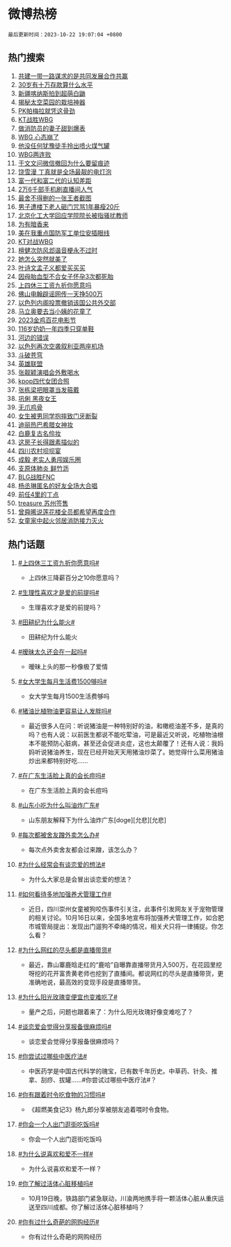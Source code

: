 # 微博热榜

`最后更新时间：2023-10-22 19:07:04 +0800`

## 热门搜索

1. [共建一带一路谋求的是共同发展合作共赢](https://m.weibo.cn/search?containerid=100103type%3D1%26t%3D10%26q%3D%23%E5%85%B1%E5%BB%BA%E4%B8%80%E5%B8%A6%E4%B8%80%E8%B7%AF%E8%B0%8B%E6%B1%82%E7%9A%84%E6%98%AF%E5%85%B1%E5%90%8C%E5%8F%91%E5%B1%95%E5%90%88%E4%BD%9C%E5%85%B1%E8%B5%A2%23&stream_entry_id=51&isnewpage=1&extparam=seat%3D1%26c_type%3D51%26q%3D%2523%25E5%2585%25B1%25E5%25BB%25BA%25E4%25B8%2580%25E5%25B8%25A6%25E4%25B8%2580%25E8%25B7%25AF%25E8%25B0%258B%25E6%25B1%2582%25E7%259A%2584%25E6%2598%25AF%25E5%2585%25B1%25E5%2590%258C%25E5%258F%2591%25E5%25B1%2595%25E5%2590%2588%25E4%25BD%259C%25E5%2585%25B1%25E8%25B5%25A2%2523%26pos%3D0%26cate%3D10103%26dgr%3D0%26stream_entry_id%3D51%26filter_type%3Drealtimehot%26display_time%3D1697972823%26pre_seqid%3D169797282368102719288)
1. [30岁有十万存款算什么水平](https://m.weibo.cn/search?containerid=100103type%3D1%26t%3D10%26q%3D%2330%E5%B2%81%E6%9C%89%E5%8D%81%E4%B8%87%E5%AD%98%E6%AC%BE%E7%AE%97%E4%BB%80%E4%B9%88%E6%B0%B4%E5%B9%B3%23&stream_entry_id=31&isnewpage=1&extparam=seat%3D1%26realpos%3D1%26filter_type%3Drealtimehot%26dgr%3D0%26q%3D%252330%25E5%25B2%2581%25E6%259C%2589%25E5%258D%2581%25E4%25B8%2587%25E5%25AD%2598%25E6%25AC%25BE%25E7%25AE%2597%25E4%25BB%2580%25E4%25B9%2588%25E6%25B0%25B4%25E5%25B9%25B3%2523%26band_rank%3D1%26stream_entry_id%3D31%26c_type%3D31%26pos%3D0%26cate%3D5001%26lcate%3D5001%26flag%3D2%26display_time%3D1697972823%26pre_seqid%3D169797282368102719288)
1. [新疆喀纳斯拍到超萌白鼬](https://m.weibo.cn/search?containerid=100103type%3D1%26t%3D10%26q%3D%23%E6%96%B0%E7%96%86%E5%96%80%E7%BA%B3%E6%96%AF%E6%8B%8D%E5%88%B0%E8%B6%85%E8%90%8C%E7%99%BD%E9%BC%AC%23&stream_entry_id=31&isnewpage=1&extparam=seat%3D1%26realpos%3D2%26filter_type%3Drealtimehot%26dgr%3D0%26q%3D%2523%25E6%2596%25B0%25E7%2596%2586%25E5%2596%2580%25E7%25BA%25B3%25E6%2596%25AF%25E6%258B%258D%25E5%2588%25B0%25E8%25B6%2585%25E8%2590%258C%25E7%2599%25BD%25E9%25BC%25AC%2523%26band_rank%3D2%26stream_entry_id%3D31%26c_type%3D31%26pos%3D1%26cate%3D5001%26lcate%3D5001%26flag%3D32768%26display_time%3D1697972823%26pre_seqid%3D169797282368102719288)
1. [揭秘太空菜园的栽培神器](https://m.weibo.cn/search?containerid=100103type%3D1%26t%3D10%26q%3D%23%E6%8F%AD%E7%A7%98%E5%A4%AA%E7%A9%BA%E8%8F%9C%E5%9B%AD%E7%9A%84%E6%A0%BD%E5%9F%B9%E7%A5%9E%E5%99%A8%23&stream_entry_id=31&isnewpage=1&extparam=seat%3D1%26realpos%3D3%26filter_type%3Drealtimehot%26dgr%3D0%26q%3D%2523%25E6%258F%25AD%25E7%25A7%2598%25E5%25A4%25AA%25E7%25A9%25BA%25E8%258F%259C%25E5%259B%25AD%25E7%259A%2584%25E6%25A0%25BD%25E5%259F%25B9%25E7%25A5%259E%25E5%2599%25A8%2523%26band_rank%3D3%26stream_entry_id%3D31%26c_type%3D31%26pos%3D2%26cate%3D5001%26lcate%3D5001%26flag%3D0%26display_time%3D1697972823%26pre_seqid%3D169797282368102719288)
1. [PK帕梅拉就凭这骨劲](https://m.weibo.cn/search?containerid=100103type%3D1%26t%3D10%26q%3D%23PK%E5%B8%95%E6%A2%85%E6%8B%89%E5%B0%B1%E5%87%AD%E8%BF%99%E9%AA%A8%E5%8A%B2%23&stream_entry_id=31&isnewpage=1&extparam=seat%3D1%26filter_type%3Drealtimehot%26dgr%3D0%26adid%3D208148%26topic_ad%3D1%26band_rank%3D4%26stream_entry_id%3D31%26pos%3D3%26is_ad_pos%3D1%26cate%3D5001%26lcate%3D5001%26c_type%3D31%26q%3D%2523PK%25E5%25B8%2595%25E6%25A2%2585%25E6%258B%2589%25E5%25B0%25B1%25E5%2587%25AD%25E8%25BF%2599%25E9%25AA%25A8%25E5%258A%25B2%2523%26display_time%3D1697972823%26pre_seqid%3D169797282368102719288)
1. [KT战胜WBG](https://m.weibo.cn/search?containerid=100103type%3D1%26t%3D10%26q%3D%23KT%E6%88%98%E8%83%9CWBG%23&stream_entry_id=31&isnewpage=1&extparam=seat%3D1%26realpos%3D4%26filter_type%3Drealtimehot%26dgr%3D0%26q%3D%2523KT%25E6%2588%2598%25E8%2583%259CWBG%2523%26band_rank%3D4%26stream_entry_id%3D31%26c_type%3D31%26pos%3D4%26cate%3D5001%26lcate%3D5001%26flag%3D1%26display_time%3D1697972823%26pre_seqid%3D169797282368102719288)
1. [做消防员的妻子甜到爆表](https://m.weibo.cn/search?containerid=100103type%3D1%26t%3D10%26q%3D%23%E5%81%9A%E6%B6%88%E9%98%B2%E5%91%98%E7%9A%84%E5%A6%BB%E5%AD%90%E7%94%9C%E5%88%B0%E7%88%86%E8%A1%A8%23&stream_entry_id=31&isnewpage=1&extparam=seat%3D1%26realpos%3D5%26filter_type%3Drealtimehot%26dgr%3D0%26q%3D%2523%25E5%2581%259A%25E6%25B6%2588%25E9%2598%25B2%25E5%2591%2598%25E7%259A%2584%25E5%25A6%25BB%25E5%25AD%2590%25E7%2594%259C%25E5%2588%25B0%25E7%2588%2586%25E8%25A1%25A8%2523%26band_rank%3D5%26stream_entry_id%3D31%26c_type%3D31%26pos%3D5%26cate%3D5001%26lcate%3D5001%26flag%3D32768%26display_time%3D1697972823%26pre_seqid%3D169797282368102719288)
1. [WBG 心态崩了](https://m.weibo.cn/search?containerid=100103type%3D1%26t%3D10%26q%3DWBG+%E5%BF%83%E6%80%81%E5%B4%A9%E4%BA%86&stream_entry_id=31&isnewpage=1&extparam=seat%3D1%26realpos%3D6%26filter_type%3Drealtimehot%26dgr%3D0%26q%3DWBG%2520%25E5%25BF%2583%25E6%2580%2581%25E5%25B4%25A9%25E4%25BA%2586%26band_rank%3D6%26stream_entry_id%3D31%26c_type%3D31%26pos%3D6%26cate%3D5001%26lcate%3D5001%26flag%3D1%26display_time%3D1697972823%26pre_seqid%3D169797282368102719288)
1. [他没任何犹豫徒手拎出喷火煤气罐](https://m.weibo.cn/search?containerid=100103type%3D1%26t%3D10%26q%3D%23%E4%BB%96%E6%B2%A1%E4%BB%BB%E4%BD%95%E7%8A%B9%E8%B1%AB%E5%BE%92%E6%89%8B%E6%8B%8E%E5%87%BA%E5%96%B7%E7%81%AB%E7%85%A4%E6%B0%94%E7%BD%90%23&stream_entry_id=31&isnewpage=1&extparam=seat%3D1%26realpos%3D7%26filter_type%3Drealtimehot%26dgr%3D0%26q%3D%2523%25E4%25BB%2596%25E6%25B2%25A1%25E4%25BB%25BB%25E4%25BD%2595%25E7%258A%25B9%25E8%25B1%25AB%25E5%25BE%2592%25E6%2589%258B%25E6%258B%258E%25E5%2587%25BA%25E5%2596%25B7%25E7%2581%25AB%25E7%2585%25A4%25E6%25B0%2594%25E7%25BD%2590%2523%26band_rank%3D7%26stream_entry_id%3D31%26c_type%3D31%26pos%3D7%26cate%3D5001%26lcate%3D5001%26flag%3D32768%26display_time%3D1697972823%26pre_seqid%3D169797282368102719288)
1. [WBG两连败](https://m.weibo.cn/search?containerid=100103type%3D1%26t%3D10%26q%3D%23WBG%E4%B8%A4%E8%BF%9E%E8%B4%A5%23&stream_entry_id=31&isnewpage=1&extparam=seat%3D1%26realpos%3D8%26filter_type%3Drealtimehot%26dgr%3D0%26q%3D%2523WBG%25E4%25B8%25A4%25E8%25BF%259E%25E8%25B4%25A5%2523%26band_rank%3D8%26stream_entry_id%3D31%26c_type%3D31%26pos%3D8%26cate%3D5001%26lcate%3D5001%26flag%3D1%26display_time%3D1697972823%26pre_seqid%3D169797282368102719288)
1. [于文文问微信撤回为什么要留痕迹](https://m.weibo.cn/search?containerid=100103type%3D1%26t%3D10%26q%3D%23%E4%BA%8E%E6%96%87%E6%96%87%E9%97%AE%E5%BE%AE%E4%BF%A1%E6%92%A4%E5%9B%9E%E4%B8%BA%E4%BB%80%E4%B9%88%E8%A6%81%E7%95%99%E7%97%95%E8%BF%B9%23&stream_entry_id=31&isnewpage=1&extparam=seat%3D1%26realpos%3D9%26filter_type%3Drealtimehot%26dgr%3D0%26q%3D%2523%25E4%25BA%258E%25E6%2596%2587%25E6%2596%2587%25E9%2597%25AE%25E5%25BE%25AE%25E4%25BF%25A1%25E6%2592%25A4%25E5%259B%259E%25E4%25B8%25BA%25E4%25BB%2580%25E4%25B9%2588%25E8%25A6%2581%25E7%2595%2599%25E7%2597%2595%25E8%25BF%25B9%2523%26band_rank%3D9%26stream_entry_id%3D31%26c_type%3D31%26pos%3D9%26cate%3D5001%26lcate%3D5001%26flag%3D2%26display_time%3D1697972823%26pre_seqid%3D169797282368102719288)
1. [饶雪漫 丁真就是全场最靓的电灯泡](https://m.weibo.cn/search?containerid=100103type%3D1%26t%3D10%26q%3D%E9%A5%B6%E9%9B%AA%E6%BC%AB+%E4%B8%81%E7%9C%9F%E5%B0%B1%E6%98%AF%E5%85%A8%E5%9C%BA%E6%9C%80%E9%9D%93%E7%9A%84%E7%94%B5%E7%81%AF%E6%B3%A1&stream_entry_id=31&isnewpage=1&extparam=seat%3D1%26realpos%3D10%26filter_type%3Drealtimehot%26dgr%3D0%26q%3D%25E9%25A5%25B6%25E9%259B%25AA%25E6%25BC%25AB%2520%25E4%25B8%2581%25E7%259C%259F%25E5%25B0%25B1%25E6%2598%25AF%25E5%2585%25A8%25E5%259C%25BA%25E6%259C%2580%25E9%259D%2593%25E7%259A%2584%25E7%2594%25B5%25E7%2581%25AF%25E6%25B3%25A1%26band_rank%3D10%26stream_entry_id%3D31%26c_type%3D31%26pos%3D10%26cate%3D5001%26lcate%3D5001%26flag%3D1%26display_time%3D1697972823%26pre_seqid%3D169797282368102719288)
1. [富一代和富二代的认知差距](https://m.weibo.cn/search?containerid=100103type%3D1%26t%3D10%26q%3D%23%E5%AF%8C%E4%B8%80%E4%BB%A3%E5%92%8C%E5%AF%8C%E4%BA%8C%E4%BB%A3%E7%9A%84%E8%AE%A4%E7%9F%A5%E5%B7%AE%E8%B7%9D%23&stream_entry_id=31&isnewpage=1&extparam=seat%3D1%26realpos%3D11%26filter_type%3Drealtimehot%26dgr%3D0%26q%3D%2523%25E5%25AF%258C%25E4%25B8%2580%25E4%25BB%25A3%25E5%2592%258C%25E5%25AF%258C%25E4%25BA%258C%25E4%25BB%25A3%25E7%259A%2584%25E8%25AE%25A4%25E7%259F%25A5%25E5%25B7%25AE%25E8%25B7%259D%2523%26band_rank%3D11%26stream_entry_id%3D31%26c_type%3D31%26pos%3D11%26cate%3D5001%26lcate%3D5001%26flag%3D1%26display_time%3D1697972823%26pre_seqid%3D169797282368102719288)
1. [2万6千部手机刷直播间人气](https://m.weibo.cn/search?containerid=100103type%3D1%26t%3D10%26q%3D%232%E4%B8%876%E5%8D%83%E9%83%A8%E6%89%8B%E6%9C%BA%E5%88%B7%E7%9B%B4%E6%92%AD%E9%97%B4%E4%BA%BA%E6%B0%94%23&stream_entry_id=31&isnewpage=1&extparam=seat%3D1%26realpos%3D12%26filter_type%3Drealtimehot%26dgr%3D0%26q%3D%25232%25E4%25B8%25876%25E5%258D%2583%25E9%2583%25A8%25E6%2589%258B%25E6%259C%25BA%25E5%2588%25B7%25E7%259B%25B4%25E6%2592%25AD%25E9%2597%25B4%25E4%25BA%25BA%25E6%25B0%2594%2523%26band_rank%3D12%26stream_entry_id%3D31%26c_type%3D31%26pos%3D12%26cate%3D5001%26lcate%3D5001%26flag%3D1%26display_time%3D1697972823%26pre_seqid%3D169797282368102719288)
1. [最舍不得删的一张王者截图](https://m.weibo.cn/search?containerid=100103type%3D1%26t%3D10%26q%3D%23%E6%9C%80%E8%88%8D%E4%B8%8D%E5%BE%97%E5%88%A0%E7%9A%84%E4%B8%80%E5%BC%A0%E7%8E%8B%E8%80%85%E6%88%AA%E5%9B%BE%23&stream_entry_id=31&isnewpage=1&extparam=seat%3D1%26realpos%3D13%26filter_type%3Drealtimehot%26dgr%3D0%26q%3D%2523%25E6%259C%2580%25E8%2588%258D%25E4%25B8%258D%25E5%25BE%2597%25E5%2588%25A0%25E7%259A%2584%25E4%25B8%2580%25E5%25BC%25A0%25E7%258E%258B%25E8%2580%2585%25E6%2588%25AA%25E5%259B%25BE%2523%26band_rank%3D13%26stream_entry_id%3D31%26c_type%3D31%26pos%3D13%26cate%3D5001%26lcate%3D5001%26flag%3D1%26display_time%3D1697972823%26pre_seqid%3D169797282368102719288)
1. [男子遭楼下老人砸门咒骂1年暴瘦20斤](https://m.weibo.cn/search?containerid=100103type%3D1%26t%3D10%26q%3D%23%E7%94%B7%E5%AD%90%E9%81%AD%E6%A5%BC%E4%B8%8B%E8%80%81%E4%BA%BA%E7%A0%B8%E9%97%A8%E5%92%92%E9%AA%821%E5%B9%B4%E6%9A%B4%E7%98%A620%E6%96%A4%23&stream_entry_id=31&isnewpage=1&extparam=seat%3D1%26realpos%3D14%26filter_type%3Drealtimehot%26dgr%3D0%26q%3D%2523%25E7%2594%25B7%25E5%25AD%2590%25E9%2581%25AD%25E6%25A5%25BC%25E4%25B8%258B%25E8%2580%2581%25E4%25BA%25BA%25E7%25A0%25B8%25E9%2597%25A8%25E5%2592%2592%25E9%25AA%25821%25E5%25B9%25B4%25E6%259A%25B4%25E7%2598%25A620%25E6%2596%25A4%2523%26band_rank%3D14%26stream_entry_id%3D31%26c_type%3D31%26pos%3D14%26cate%3D5001%26lcate%3D5001%26flag%3D1%26display_time%3D1697972823%26pre_seqid%3D169797282368102719288)
1. [北京化工大学回应学院院长被指骚扰教师](https://m.weibo.cn/search?containerid=100103type%3D1%26t%3D10%26q%3D%23%E5%8C%97%E4%BA%AC%E5%8C%96%E5%B7%A5%E5%A4%A7%E5%AD%A6%E5%9B%9E%E5%BA%94%E5%AD%A6%E9%99%A2%E9%99%A2%E9%95%BF%E8%A2%AB%E6%8C%87%E9%AA%9A%E6%89%B0%E6%95%99%E5%B8%88%23&stream_entry_id=31&isnewpage=1&extparam=seat%3D1%26realpos%3D15%26filter_type%3Drealtimehot%26dgr%3D0%26q%3D%2523%25E5%258C%2597%25E4%25BA%25AC%25E5%258C%2596%25E5%25B7%25A5%25E5%25A4%25A7%25E5%25AD%25A6%25E5%259B%259E%25E5%25BA%2594%25E5%25AD%25A6%25E9%2599%25A2%25E9%2599%25A2%25E9%2595%25BF%25E8%25A2%25AB%25E6%258C%2587%25E9%25AA%259A%25E6%2589%25B0%25E6%2595%2599%25E5%25B8%2588%2523%26band_rank%3D15%26stream_entry_id%3D31%26c_type%3D31%26pos%3D15%26cate%3D5001%26lcate%3D5001%26flag%3D1%26display_time%3D1697972823%26pre_seqid%3D169797282368102719288)
1. [为有暗香来](https://m.weibo.cn/search?containerid=100103type%3D1%26t%3D10%26q%3D%E4%B8%BA%E6%9C%89%E6%9A%97%E9%A6%99%E6%9D%A5&stream_entry_id=31&isnewpage=1&extparam=seat%3D1%26realpos%3D16%26filter_type%3Drealtimehot%26dgr%3D0%26q%3D%25E4%25B8%25BA%25E6%259C%2589%25E6%259A%2597%25E9%25A6%2599%25E6%259D%25A5%26band_rank%3D16%26stream_entry_id%3D31%26c_type%3D31%26pos%3D16%26cate%3D5001%26lcate%3D5001%26flag%3D1%26display_time%3D1697972823%26pre_seqid%3D169797282368102719288)
1. [美在我重点国防军工单位安插眼线](https://m.weibo.cn/search?containerid=100103type%3D1%26t%3D10%26q%3D%23%E7%BE%8E%E5%9C%A8%E6%88%91%E9%87%8D%E7%82%B9%E5%9B%BD%E9%98%B2%E5%86%9B%E5%B7%A5%E5%8D%95%E4%BD%8D%E5%AE%89%E6%8F%92%E7%9C%BC%E7%BA%BF%23&stream_entry_id=31&isnewpage=1&extparam=seat%3D1%26realpos%3D17%26filter_type%3Drealtimehot%26dgr%3D0%26q%3D%2523%25E7%25BE%258E%25E5%259C%25A8%25E6%2588%2591%25E9%2587%258D%25E7%2582%25B9%25E5%259B%25BD%25E9%2598%25B2%25E5%2586%259B%25E5%25B7%25A5%25E5%258D%2595%25E4%25BD%258D%25E5%25AE%2589%25E6%258F%2592%25E7%259C%25BC%25E7%25BA%25BF%2523%26band_rank%3D17%26stream_entry_id%3D31%26c_type%3D31%26pos%3D17%26cate%3D5001%26lcate%3D5001%26flag%3D0%26display_time%3D1697972823%26pre_seqid%3D169797282368102719288)
1. [KT对战WBG](https://m.weibo.cn/search?containerid=100103type%3D1%26t%3D10%26q%3D%23KT%E5%AF%B9%E6%88%98WBG%23&stream_entry_id=31&isnewpage=1&extparam=seat%3D1%26realpos%3D18%26filter_type%3Drealtimehot%26dgr%3D0%26q%3D%2523KT%25E5%25AF%25B9%25E6%2588%2598WBG%2523%26band_rank%3D18%26stream_entry_id%3D31%26c_type%3D31%26pos%3D18%26cate%3D5001%26lcate%3D5001%26flag%3D1%26display_time%3D1697972823%26pre_seqid%3D169797282368102719288)
1. [檀健次防风邶谐音梗永不过时](https://m.weibo.cn/search?containerid=100103type%3D1%26t%3D10%26q%3D%23%E6%AA%80%E5%81%A5%E6%AC%A1%E9%98%B2%E9%A3%8E%E9%82%B6%E8%B0%90%E9%9F%B3%E6%A2%97%E6%B0%B8%E4%B8%8D%E8%BF%87%E6%97%B6%23&stream_entry_id=31&isnewpage=1&extparam=seat%3D1%26realpos%3D19%26filter_type%3Drealtimehot%26dgr%3D0%26q%3D%2523%25E6%25AA%2580%25E5%2581%25A5%25E6%25AC%25A1%25E9%2598%25B2%25E9%25A3%258E%25E9%2582%25B6%25E8%25B0%2590%25E9%259F%25B3%25E6%25A2%2597%25E6%25B0%25B8%25E4%25B8%258D%25E8%25BF%2587%25E6%2597%25B6%2523%26band_rank%3D19%26stream_entry_id%3D31%26c_type%3D31%26pos%3D19%26cate%3D5001%26lcate%3D5001%26flag%3D1%26display_time%3D1697972823%26pre_seqid%3D169797282368102719288)
1. [她怎么突然就美了](https://m.weibo.cn/search?containerid=100103type%3D1%26t%3D10%26q%3D%23%E5%A5%B9%E6%80%8E%E4%B9%88%E7%AA%81%E7%84%B6%E5%B0%B1%E7%BE%8E%E4%BA%86%23&stream_entry_id=31&isnewpage=1&extparam=seat%3D1%26realpos%3D20%26filter_type%3Drealtimehot%26dgr%3D0%26q%3D%2523%25E5%25A5%25B9%25E6%2580%258E%25E4%25B9%2588%25E7%25AA%2581%25E7%2584%25B6%25E5%25B0%25B1%25E7%25BE%258E%25E4%25BA%2586%2523%26band_rank%3D20%26stream_entry_id%3D31%26c_type%3D31%26pos%3D20%26cate%3D5001%26lcate%3D5001%26flag%3D0%26display_time%3D1697972823%26pre_seqid%3D169797282368102719288)
1. [叶诗文孟子义都爱买买买](https://m.weibo.cn/search?containerid=100103type%3D1%26t%3D10%26q%3D%23%E5%8F%B6%E8%AF%97%E6%96%87%E5%AD%9F%E5%AD%90%E4%B9%89%E9%83%BD%E7%88%B1%E4%B9%B0%E4%B9%B0%E4%B9%B0%23&stream_entry_id=31&isnewpage=1&extparam=seat%3D1%26realpos%3D21%26filter_type%3Drealtimehot%26dgr%3D0%26q%3D%2523%25E5%258F%25B6%25E8%25AF%2597%25E6%2596%2587%25E5%25AD%259F%25E5%25AD%2590%25E4%25B9%2589%25E9%2583%25BD%25E7%2588%25B1%25E4%25B9%25B0%25E4%25B9%25B0%25E4%25B9%25B0%2523%26adid%3D208736%26band_rank%3D21%26stream_entry_id%3D31%26c_type%3D31%26pos%3D21%26cate%3D5001%26lcate%3D5001%26flag%3D0%26display_time%3D1697972823%26pre_seqid%3D169797282368102719288)
1. [因母胎血型不合女子怀孕3次都死胎](https://m.weibo.cn/search?containerid=100103type%3D1%26t%3D10%26q%3D%23%E5%9B%A0%E6%AF%8D%E8%83%8E%E8%A1%80%E5%9E%8B%E4%B8%8D%E5%90%88%E5%A5%B3%E5%AD%90%E6%80%80%E5%AD%953%E6%AC%A1%E9%83%BD%E6%AD%BB%E8%83%8E%23&stream_entry_id=31&isnewpage=1&extparam=seat%3D1%26realpos%3D22%26filter_type%3Drealtimehot%26dgr%3D0%26q%3D%2523%25E5%259B%25A0%25E6%25AF%258D%25E8%2583%258E%25E8%25A1%2580%25E5%259E%258B%25E4%25B8%258D%25E5%2590%2588%25E5%25A5%25B3%25E5%25AD%2590%25E6%2580%2580%25E5%25AD%25953%25E6%25AC%25A1%25E9%2583%25BD%25E6%25AD%25BB%25E8%2583%258E%2523%26band_rank%3D22%26stream_entry_id%3D31%26c_type%3D31%26pos%3D22%26cate%3D5001%26lcate%3D5001%26flag%3D1%26display_time%3D1697972823%26pre_seqid%3D169797282368102719288)
1. [上四休三工资九折你愿意吗](https://m.weibo.cn/search?containerid=100103type%3D1%26t%3D10%26q%3D%23%E4%B8%8A%E5%9B%9B%E4%BC%91%E4%B8%89%E5%B7%A5%E8%B5%84%E4%B9%9D%E6%8A%98%E4%BD%A0%E6%84%BF%E6%84%8F%E5%90%97%23&stream_entry_id=31&isnewpage=1&extparam=seat%3D1%26realpos%3D23%26filter_type%3Drealtimehot%26dgr%3D0%26q%3D%2523%25E4%25B8%258A%25E5%259B%259B%25E4%25BC%2591%25E4%25B8%2589%25E5%25B7%25A5%25E8%25B5%2584%25E4%25B9%259D%25E6%258A%2598%25E4%25BD%25A0%25E6%2584%25BF%25E6%2584%258F%25E5%2590%2597%2523%26band_rank%3D23%26stream_entry_id%3D31%26c_type%3D31%26pos%3D23%26cate%3D5001%26lcate%3D5001%26flag%3D0%26display_time%3D1697972823%26pre_seqid%3D169797282368102719288)
1. [佛山电翰辟谣网传一天挣500万](https://m.weibo.cn/search?containerid=100103type%3D1%26t%3D10%26q%3D%23%E4%BD%9B%E5%B1%B1%E7%94%B5%E7%BF%B0%E8%BE%9F%E8%B0%A3%E7%BD%91%E4%BC%A0%E4%B8%80%E5%A4%A9%E6%8C%A3500%E4%B8%87%23&stream_entry_id=31&isnewpage=1&extparam=seat%3D1%26realpos%3D24%26filter_type%3Drealtimehot%26dgr%3D0%26q%3D%2523%25E4%25BD%259B%25E5%25B1%25B1%25E7%2594%25B5%25E7%25BF%25B0%25E8%25BE%259F%25E8%25B0%25A3%25E7%25BD%2591%25E4%25BC%25A0%25E4%25B8%2580%25E5%25A4%25A9%25E6%258C%25A3500%25E4%25B8%2587%2523%26band_rank%3D24%26stream_entry_id%3D31%26c_type%3D31%26pos%3D24%26cate%3D5001%26lcate%3D5001%26flag%3D1%26display_time%3D1697972823%26pre_seqid%3D169797282368102719288)
1. [以色列内阁投票撤销该国公共外交部](https://m.weibo.cn/search?containerid=100103type%3D1%26t%3D10%26q%3D%23%E4%BB%A5%E8%89%B2%E5%88%97%E5%86%85%E9%98%81%E6%8A%95%E7%A5%A8%E6%92%A4%E9%94%80%E8%AF%A5%E5%9B%BD%E5%85%AC%E5%85%B1%E5%A4%96%E4%BA%A4%E9%83%A8%23&stream_entry_id=31&isnewpage=1&extparam=seat%3D1%26realpos%3D25%26filter_type%3Drealtimehot%26dgr%3D0%26q%3D%2523%25E4%25BB%25A5%25E8%2589%25B2%25E5%2588%2597%25E5%2586%2585%25E9%2598%2581%25E6%258A%2595%25E7%25A5%25A8%25E6%2592%25A4%25E9%2594%2580%25E8%25AF%25A5%25E5%259B%25BD%25E5%2585%25AC%25E5%2585%25B1%25E5%25A4%2596%25E4%25BA%25A4%25E9%2583%25A8%2523%26band_rank%3D25%26stream_entry_id%3D31%26c_type%3D31%26pos%3D25%26cate%3D5001%26lcate%3D5001%26flag%3D0%26display_time%3D1697972823%26pre_seqid%3D169797282368102719288)
1. [马立奥要去当小姨的花童了](https://m.weibo.cn/search?containerid=100103type%3D1%26t%3D10%26q%3D%23%E9%A9%AC%E7%AB%8B%E5%A5%A5%E8%A6%81%E5%8E%BB%E5%BD%93%E5%B0%8F%E5%A7%A8%E7%9A%84%E8%8A%B1%E7%AB%A5%E4%BA%86%23&stream_entry_id=31&isnewpage=1&extparam=seat%3D1%26realpos%3D26%26filter_type%3Drealtimehot%26dgr%3D0%26q%3D%2523%25E9%25A9%25AC%25E7%25AB%258B%25E5%25A5%25A5%25E8%25A6%2581%25E5%258E%25BB%25E5%25BD%2593%25E5%25B0%258F%25E5%25A7%25A8%25E7%259A%2584%25E8%258A%25B1%25E7%25AB%25A5%25E4%25BA%2586%2523%26band_rank%3D26%26stream_entry_id%3D31%26c_type%3D31%26pos%3D26%26cate%3D5001%26lcate%3D5001%26flag%3D0%26display_time%3D1697972823%26pre_seqid%3D169797282368102719288)
1. [2023金鸡百花电影节](https://m.weibo.cn/search?containerid=100103type%3D1%26t%3D10%26q%3D%232023%E9%87%91%E9%B8%A1%E7%99%BE%E8%8A%B1%E7%94%B5%E5%BD%B1%E8%8A%82%23&stream_entry_id=31&isnewpage=1&extparam=seat%3D1%26realpos%3D27%26filter_type%3Drealtimehot%26dgr%3D0%26q%3D%25232023%25E9%2587%2591%25E9%25B8%25A1%25E7%2599%25BE%25E8%258A%25B1%25E7%2594%25B5%25E5%25BD%25B1%25E8%258A%2582%2523%26band_rank%3D27%26stream_entry_id%3D31%26c_type%3D31%26pos%3D27%26cate%3D5001%26lcate%3D5001%26flag%3D1%26display_time%3D1697972823%26pre_seqid%3D169797282368102719288)
1. [116岁奶奶一年四季只穿单鞋](https://m.weibo.cn/search?containerid=100103type%3D1%26t%3D10%26q%3D%23116%E5%B2%81%E5%A5%B6%E5%A5%B6%E4%B8%80%E5%B9%B4%E5%9B%9B%E5%AD%A3%E5%8F%AA%E7%A9%BF%E5%8D%95%E9%9E%8B%23&stream_entry_id=31&isnewpage=1&extparam=seat%3D1%26realpos%3D28%26filter_type%3Drealtimehot%26dgr%3D0%26q%3D%2523116%25E5%25B2%2581%25E5%25A5%25B6%25E5%25A5%25B6%25E4%25B8%2580%25E5%25B9%25B4%25E5%259B%259B%25E5%25AD%25A3%25E5%258F%25AA%25E7%25A9%25BF%25E5%258D%2595%25E9%259E%258B%2523%26band_rank%3D28%26stream_entry_id%3D31%26c_type%3D31%26pos%3D28%26cate%3D5001%26lcate%3D5001%26flag%3D0%26display_time%3D1697972823%26pre_seqid%3D169797282368102719288)
1. [河边的错误](https://m.weibo.cn/search?containerid=100103type%3D1%26t%3D10%26q%3D%E6%B2%B3%E8%BE%B9%E7%9A%84%E9%94%99%E8%AF%AF&stream_entry_id=31&isnewpage=1&extparam=seat%3D1%26realpos%3D29%26filter_type%3Drealtimehot%26dgr%3D0%26q%3D%25E6%25B2%25B3%25E8%25BE%25B9%25E7%259A%2584%25E9%2594%2599%25E8%25AF%25AF%26band_rank%3D29%26stream_entry_id%3D31%26c_type%3D31%26pos%3D29%26cate%3D5001%26lcate%3D5001%26flag%3D0%26display_time%3D1697972823%26pre_seqid%3D169797282368102719288)
1. [以色列再次空袭叙利亚两座机场](https://m.weibo.cn/search?containerid=100103type%3D1%26t%3D10%26q%3D%23%E4%BB%A5%E8%89%B2%E5%88%97%E5%86%8D%E6%AC%A1%E7%A9%BA%E8%A2%AD%E5%8F%99%E5%88%A9%E4%BA%9A%E4%B8%A4%E5%BA%A7%E6%9C%BA%E5%9C%BA%23&stream_entry_id=31&isnewpage=1&extparam=seat%3D1%26realpos%3D30%26filter_type%3Drealtimehot%26dgr%3D0%26q%3D%2523%25E4%25BB%25A5%25E8%2589%25B2%25E5%2588%2597%25E5%2586%258D%25E6%25AC%25A1%25E7%25A9%25BA%25E8%25A2%25AD%25E5%258F%2599%25E5%2588%25A9%25E4%25BA%259A%25E4%25B8%25A4%25E5%25BA%25A7%25E6%259C%25BA%25E5%259C%25BA%2523%26band_rank%3D30%26stream_entry_id%3D31%26c_type%3D31%26pos%3D30%26cate%3D5001%26lcate%3D5001%26flag%3D0%26display_time%3D1697972823%26pre_seqid%3D169797282368102719288)
1. [斗破苍穹](https://m.weibo.cn/search?containerid=100103type%3D1%26t%3D10%26q%3D%E6%96%97%E7%A0%B4%E8%8B%8D%E7%A9%B9&stream_entry_id=31&isnewpage=1&extparam=seat%3D1%26realpos%3D31%26filter_type%3Drealtimehot%26dgr%3D0%26q%3D%25E6%2596%2597%25E7%25A0%25B4%25E8%258B%258D%25E7%25A9%25B9%26band_rank%3D31%26stream_entry_id%3D31%26c_type%3D31%26pos%3D31%26cate%3D5001%26lcate%3D5001%26flag%3D0%26display_time%3D1697972823%26pre_seqid%3D169797282368102719288)
1. [英雄联盟](https://m.weibo.cn/search?containerid=100103type%3D1%26t%3D10%26q%3D%23%E8%8B%B1%E9%9B%84%E8%81%94%E7%9B%9F%23&stream_entry_id=31&isnewpage=1&extparam=seat%3D1%26realpos%3D32%26filter_type%3Drealtimehot%26dgr%3D0%26q%3D%2523%25E8%258B%25B1%25E9%259B%2584%25E8%2581%2594%25E7%259B%259F%2523%26band_rank%3D32%26stream_entry_id%3D31%26c_type%3D31%26pos%3D32%26cate%3D5001%26lcate%3D5001%26flag%3D1%26display_time%3D1697972823%26pre_seqid%3D169797282368102719288)
1. [张靓颖演唱会外敷喝水](https://m.weibo.cn/search?containerid=100103type%3D1%26t%3D10%26q%3D%23%E5%BC%A0%E9%9D%93%E9%A2%96%E6%BC%94%E5%94%B1%E4%BC%9A%E5%A4%96%E6%95%B7%E5%96%9D%E6%B0%B4%23&stream_entry_id=31&isnewpage=1&extparam=seat%3D1%26realpos%3D33%26filter_type%3Drealtimehot%26dgr%3D0%26q%3D%2523%25E5%25BC%25A0%25E9%259D%2593%25E9%25A2%2596%25E6%25BC%2594%25E5%2594%25B1%25E4%25BC%259A%25E5%25A4%2596%25E6%2595%25B7%25E5%2596%259D%25E6%25B0%25B4%2523%26band_rank%3D33%26stream_entry_id%3D31%26c_type%3D31%26pos%3D33%26cate%3D5001%26lcate%3D5001%26flag%3D0%26display_time%3D1697972823%26pre_seqid%3D169797282368102719288)
1. [kpop四代女团合照](https://m.weibo.cn/search?containerid=100103type%3D1%26t%3D10%26q%3D%23kpop%E5%9B%9B%E4%BB%A3%E5%A5%B3%E5%9B%A2%E5%90%88%E7%85%A7%23&stream_entry_id=31&isnewpage=1&extparam=seat%3D1%26realpos%3D34%26filter_type%3Drealtimehot%26dgr%3D0%26q%3D%2523kpop%25E5%259B%259B%25E4%25BB%25A3%25E5%25A5%25B3%25E5%259B%25A2%25E5%2590%2588%25E7%2585%25A7%2523%26band_rank%3D34%26stream_entry_id%3D31%26c_type%3D31%26pos%3D34%26cate%3D5001%26lcate%3D5001%26flag%3D0%26display_time%3D1697972823%26pre_seqid%3D169797282368102719288)
1. [张栋梁把眼罩当发箍戴](https://m.weibo.cn/search?containerid=100103type%3D1%26t%3D10%26q%3D%23%E5%BC%A0%E6%A0%8B%E6%A2%81%E6%8A%8A%E7%9C%BC%E7%BD%A9%E5%BD%93%E5%8F%91%E7%AE%8D%E6%88%B4%23&stream_entry_id=31&isnewpage=1&extparam=seat%3D1%26realpos%3D35%26filter_type%3Drealtimehot%26dgr%3D0%26q%3D%2523%25E5%25BC%25A0%25E6%25A0%258B%25E6%25A2%2581%25E6%258A%258A%25E7%259C%25BC%25E7%25BD%25A9%25E5%25BD%2593%25E5%258F%2591%25E7%25AE%258D%25E6%2588%25B4%2523%26band_rank%3D35%26stream_entry_id%3D31%26c_type%3D31%26pos%3D35%26cate%3D5001%26lcate%3D5001%26flag%3D1%26display_time%3D1697972823%26pre_seqid%3D169797282368102719288)
1. [巩俐 黑夜女王](https://m.weibo.cn/search?containerid=100103type%3D1%26t%3D10%26q%3D%E5%B7%A9%E4%BF%90+%E9%BB%91%E5%A4%9C%E5%A5%B3%E7%8E%8B&stream_entry_id=31&isnewpage=1&extparam=seat%3D1%26realpos%3D36%26filter_type%3Drealtimehot%26dgr%3D0%26q%3D%25E5%25B7%25A9%25E4%25BF%2590%2520%25E9%25BB%2591%25E5%25A4%259C%25E5%25A5%25B3%25E7%258E%258B%26band_rank%3D36%26stream_entry_id%3D31%26c_type%3D31%26pos%3D36%26cate%3D5001%26lcate%3D5001%26flag%3D1%26display_time%3D1697972823%26pre_seqid%3D169797282368102719288)
1. [无爪鸡骨](https://m.weibo.cn/search?containerid=100103type%3D1%26t%3D10%26q%3D%E6%97%A0%E7%88%AA%E9%B8%A1%E9%AA%A8&stream_entry_id=31&isnewpage=1&extparam=seat%3D1%26realpos%3D37%26filter_type%3Drealtimehot%26dgr%3D0%26q%3D%25E6%2597%25A0%25E7%2588%25AA%25E9%25B8%25A1%25E9%25AA%25A8%26band_rank%3D37%26stream_entry_id%3D31%26c_type%3D31%26pos%3D37%26cate%3D5001%26lcate%3D5001%26flag%3D0%26display_time%3D1697972823%26pre_seqid%3D169797282368102719288)
1. [女生被男同学抱摔致门牙断裂](https://m.weibo.cn/search?containerid=100103type%3D1%26t%3D10%26q%3D%23%E5%A5%B3%E7%94%9F%E8%A2%AB%E7%94%B7%E5%90%8C%E5%AD%A6%E6%8A%B1%E6%91%94%E8%87%B4%E9%97%A8%E7%89%99%E6%96%AD%E8%A3%82%23&stream_entry_id=31&isnewpage=1&extparam=seat%3D1%26realpos%3D38%26filter_type%3Drealtimehot%26dgr%3D0%26q%3D%2523%25E5%25A5%25B3%25E7%2594%259F%25E8%25A2%25AB%25E7%2594%25B7%25E5%2590%258C%25E5%25AD%25A6%25E6%258A%25B1%25E6%2591%2594%25E8%2587%25B4%25E9%2597%25A8%25E7%2589%2599%25E6%2596%25AD%25E8%25A3%2582%2523%26band_rank%3D38%26stream_entry_id%3D31%26c_type%3D31%26pos%3D38%26cate%3D5001%26lcate%3D5001%26flag%3D0%26display_time%3D1697972823%26pre_seqid%3D169797282368102719288)
1. [迪丽热巴希腊女神妆](https://m.weibo.cn/search?containerid=100103type%3D1%26t%3D10%26q%3D%23%E8%BF%AA%E4%B8%BD%E7%83%AD%E5%B7%B4%E5%B8%8C%E8%85%8A%E5%A5%B3%E7%A5%9E%E5%A6%86%23&stream_entry_id=31&isnewpage=1&extparam=seat%3D1%26realpos%3D39%26filter_type%3Drealtimehot%26dgr%3D0%26q%3D%2523%25E8%25BF%25AA%25E4%25B8%25BD%25E7%2583%25AD%25E5%25B7%25B4%25E5%25B8%258C%25E8%2585%258A%25E5%25A5%25B3%25E7%25A5%259E%25E5%25A6%2586%2523%26band_rank%3D39%26stream_entry_id%3D31%26c_type%3D31%26pos%3D39%26cate%3D5001%26lcate%3D5001%26flag%3D0%26display_time%3D1697972823%26pre_seqid%3D169797282368102719288)
1. [白鹿复古名伶妆](https://m.weibo.cn/search?containerid=100103type%3D1%26t%3D10%26q%3D%23%E7%99%BD%E9%B9%BF%E5%A4%8D%E5%8F%A4%E5%90%8D%E4%BC%B6%E5%A6%86%23&stream_entry_id=31&isnewpage=1&extparam=seat%3D1%26realpos%3D40%26filter_type%3Drealtimehot%26dgr%3D0%26q%3D%2523%25E7%2599%25BD%25E9%25B9%25BF%25E5%25A4%258D%25E5%258F%25A4%25E5%2590%258D%25E4%25BC%25B6%25E5%25A6%2586%2523%26band_rank%3D40%26stream_entry_id%3D31%26c_type%3D31%26pos%3D40%26cate%3D5001%26lcate%3D5001%26flag%3D0%26display_time%3D1697972823%26pre_seqid%3D169797282368102719288)
1. [这房子长得跟素描似的](https://m.weibo.cn/search?containerid=100103type%3D1%26t%3D10%26q%3D%23%E8%BF%99%E6%88%BF%E5%AD%90%E9%95%BF%E5%BE%97%E8%B7%9F%E7%B4%A0%E6%8F%8F%E4%BC%BC%E7%9A%84%23&stream_entry_id=31&isnewpage=1&extparam=seat%3D1%26realpos%3D41%26filter_type%3Drealtimehot%26dgr%3D0%26q%3D%2523%25E8%25BF%2599%25E6%2588%25BF%25E5%25AD%2590%25E9%2595%25BF%25E5%25BE%2597%25E8%25B7%259F%25E7%25B4%25A0%25E6%258F%258F%25E4%25BC%25BC%25E7%259A%2584%2523%26band_rank%3D41%26stream_entry_id%3D31%26c_type%3D31%26pos%3D41%26cate%3D5001%26lcate%3D5001%26flag%3D0%26display_time%3D1697972823%26pre_seqid%3D169797282368102719288)
1. [四川农村坝坝宴](https://m.weibo.cn/search?containerid=100103type%3D1%26t%3D10%26q%3D%E5%9B%9B%E5%B7%9D%E5%86%9C%E6%9D%91%E5%9D%9D%E5%9D%9D%E5%AE%B4&stream_entry_id=31&isnewpage=1&extparam=seat%3D1%26realpos%3D42%26filter_type%3Drealtimehot%26dgr%3D0%26q%3D%25E5%259B%259B%25E5%25B7%259D%25E5%2586%259C%25E6%259D%2591%25E5%259D%259D%25E5%259D%259D%25E5%25AE%25B4%26band_rank%3D42%26stream_entry_id%3D31%26c_type%3D31%26pos%3D42%26cate%3D5001%26lcate%3D5001%26flag%3D1%26display_time%3D1697972823%26pre_seqid%3D169797282368102719288)
1. [成毅 老实人勇闯娱乐圈](https://m.weibo.cn/search?containerid=100103type%3D1%26t%3D10%26q%3D%E6%88%90%E6%AF%85+%E8%80%81%E5%AE%9E%E4%BA%BA%E5%8B%87%E9%97%AF%E5%A8%B1%E4%B9%90%E5%9C%88&stream_entry_id=31&isnewpage=1&extparam=seat%3D1%26realpos%3D43%26filter_type%3Drealtimehot%26dgr%3D0%26q%3D%25E6%2588%2590%25E6%25AF%2585%2520%25E8%2580%2581%25E5%25AE%259E%25E4%25BA%25BA%25E5%258B%2587%25E9%2597%25AF%25E5%25A8%25B1%25E4%25B9%2590%25E5%259C%2588%26band_rank%3D43%26stream_entry_id%3D31%26c_type%3D31%26pos%3D43%26cate%3D5001%26lcate%3D5001%26flag%3D0%26display_time%3D1697972823%26pre_seqid%3D169797282368102719288)
1. [支原体肺炎 鲜竹沥](https://m.weibo.cn/search?containerid=100103type%3D1%26t%3D10%26q%3D%E6%94%AF%E5%8E%9F%E4%BD%93%E8%82%BA%E7%82%8E+%E9%B2%9C%E7%AB%B9%E6%B2%A5&stream_entry_id=31&isnewpage=1&extparam=seat%3D1%26realpos%3D44%26filter_type%3Drealtimehot%26dgr%3D0%26q%3D%25E6%2594%25AF%25E5%258E%259F%25E4%25BD%2593%25E8%2582%25BA%25E7%2582%258E%2520%25E9%25B2%259C%25E7%25AB%25B9%25E6%25B2%25A5%26band_rank%3D44%26stream_entry_id%3D31%26c_type%3D31%26pos%3D44%26cate%3D5001%26lcate%3D5001%26flag%3D0%26display_time%3D1697972823%26pre_seqid%3D169797282368102719288)
1. [BLG战胜FNC](https://m.weibo.cn/search?containerid=100103type%3D1%26t%3D10%26q%3D%23BLG%E6%88%98%E8%83%9CFNC%23&stream_entry_id=31&isnewpage=1&extparam=seat%3D1%26realpos%3D45%26filter_type%3Drealtimehot%26dgr%3D0%26q%3D%2523BLG%25E6%2588%2598%25E8%2583%259CFNC%2523%26band_rank%3D45%26stream_entry_id%3D31%26c_type%3D31%26pos%3D45%26cate%3D5001%26lcate%3D5001%26flag%3D1%26display_time%3D1697972823%26pre_seqid%3D169797282368102719288)
1. [杨丞琳匿名的好友全场大合唱](https://m.weibo.cn/search?containerid=100103type%3D1%26t%3D10%26q%3D%E6%9D%A8%E4%B8%9E%E7%90%B3%E5%8C%BF%E5%90%8D%E7%9A%84%E5%A5%BD%E5%8F%8B%E5%85%A8%E5%9C%BA%E5%A4%A7%E5%90%88%E5%94%B1&stream_entry_id=31&isnewpage=1&extparam=seat%3D1%26realpos%3D46%26filter_type%3Drealtimehot%26dgr%3D0%26q%3D%25E6%259D%25A8%25E4%25B8%259E%25E7%2590%25B3%25E5%258C%25BF%25E5%2590%258D%25E7%259A%2584%25E5%25A5%25BD%25E5%258F%258B%25E5%2585%25A8%25E5%259C%25BA%25E5%25A4%25A7%25E5%2590%2588%25E5%2594%25B1%26band_rank%3D46%26stream_entry_id%3D31%26c_type%3D31%26pos%3D46%26cate%3D5001%26lcate%3D5001%26flag%3D0%26display_time%3D1697972823%26pre_seqid%3D169797282368102719288)
1. [前任4里的丁点](https://m.weibo.cn/search?containerid=100103type%3D1%26t%3D10%26q%3D%23%E5%89%8D%E4%BB%BB4%E9%87%8C%E7%9A%84%E4%B8%81%E7%82%B9%23&stream_entry_id=31&isnewpage=1&extparam=seat%3D1%26realpos%3D47%26filter_type%3Drealtimehot%26dgr%3D0%26q%3D%2523%25E5%2589%258D%25E4%25BB%25BB4%25E9%2587%258C%25E7%259A%2584%25E4%25B8%2581%25E7%2582%25B9%2523%26band_rank%3D47%26stream_entry_id%3D31%26c_type%3D31%26pos%3D47%26cate%3D5001%26lcate%3D5001%26flag%3D0%26display_time%3D1697972823%26pre_seqid%3D169797282368102719288)
1. [treasure 苏州签售](https://m.weibo.cn/search?containerid=100103type%3D1%26t%3D10%26q%3Dtreasure+%E8%8B%8F%E5%B7%9E%E7%AD%BE%E5%94%AE&stream_entry_id=31&isnewpage=1&extparam=seat%3D1%26realpos%3D48%26filter_type%3Drealtimehot%26dgr%3D0%26q%3Dtreasure%2520%25E8%258B%258F%25E5%25B7%259E%25E7%25AD%25BE%25E5%2594%25AE%26band_rank%3D48%26stream_entry_id%3D31%26c_type%3D31%26pos%3D48%26cate%3D5001%26lcate%3D5001%26flag%3D0%26display_time%3D1697972823%26pre_seqid%3D169797282368102719288)
1. [曾舜晞说莲花楼全员都希望再度合作](https://m.weibo.cn/search?containerid=100103type%3D1%26t%3D10%26q%3D%23%E6%9B%BE%E8%88%9C%E6%99%9E%E8%AF%B4%E8%8E%B2%E8%8A%B1%E6%A5%BC%E5%85%A8%E5%91%98%E9%83%BD%E5%B8%8C%E6%9C%9B%E5%86%8D%E5%BA%A6%E5%90%88%E4%BD%9C%23&stream_entry_id=31&isnewpage=1&extparam=seat%3D1%26realpos%3D49%26filter_type%3Drealtimehot%26dgr%3D0%26q%3D%2523%25E6%259B%25BE%25E8%2588%259C%25E6%2599%259E%25E8%25AF%25B4%25E8%258E%25B2%25E8%258A%25B1%25E6%25A5%25BC%25E5%2585%25A8%25E5%2591%2598%25E9%2583%25BD%25E5%25B8%258C%25E6%259C%259B%25E5%2586%258D%25E5%25BA%25A6%25E5%2590%2588%25E4%25BD%259C%2523%26band_rank%3D49%26stream_entry_id%3D31%26c_type%3D31%26pos%3D49%26cate%3D5001%26lcate%3D5001%26flag%3D0%26display_time%3D1697972823%26pre_seqid%3D169797282368102719288)
1. [女童家中起火邻居消防接力灭火](https://m.weibo.cn/search?containerid=100103type%3D1%26t%3D10%26q%3D%23%E5%A5%B3%E7%AB%A5%E5%AE%B6%E4%B8%AD%E8%B5%B7%E7%81%AB%E9%82%BB%E5%B1%85%E6%B6%88%E9%98%B2%E6%8E%A5%E5%8A%9B%E7%81%AD%E7%81%AB%23&stream_entry_id=31&isnewpage=1&extparam=seat%3D1%26realpos%3D50%26filter_type%3Drealtimehot%26dgr%3D0%26q%3D%2523%25E5%25A5%25B3%25E7%25AB%25A5%25E5%25AE%25B6%25E4%25B8%25AD%25E8%25B5%25B7%25E7%2581%25AB%25E9%2582%25BB%25E5%25B1%2585%25E6%25B6%2588%25E9%2598%25B2%25E6%258E%25A5%25E5%258A%259B%25E7%2581%25AD%25E7%2581%25AB%2523%26band_rank%3D50%26stream_entry_id%3D31%26c_type%3D31%26pos%3D50%26cate%3D5001%26lcate%3D5001%26flag%3D32768%26display_time%3D1697972823%26pre_seqid%3D169797282368102719288)

## 热门话题

1. [#上四休三工资九折你愿意吗#](https://m.weibo.cn/search?containerid=231522type%3D1%26t%3D10%26q%3D%23%E4%B8%8A%E5%9B%9B%E4%BC%91%E4%B8%89%E5%B7%A5%E8%B5%84%E4%B9%9D%E6%8A%98%E4%BD%A0%E6%84%BF%E6%84%8F%E5%90%97%23&stream_entry_id=128&isnewpage=1&extparam=seat%3D1%26c_type%3D128%26unitid%3D1697953326248%26pos%3D1-0-0%26cate%3D5004%26lcate%3D5004%26dgr%3D0%26display_time%3D1697972824%26pre_seqid%3D169797282462106415204)
    - 上四休三降薪百分之10你愿意吗？

1. [#生理性喜欢才是爱的前提吗#](https://m.weibo.cn/search?containerid=231522type%3D1%26t%3D10%26q%3D%23%E7%94%9F%E7%90%86%E6%80%A7%E5%96%9C%E6%AC%A2%E6%89%8D%E6%98%AF%E7%88%B1%E7%9A%84%E5%89%8D%E6%8F%90%E5%90%97%23&stream_entry_id=128&isnewpage=1&extparam=seat%3D1%26c_type%3D128%26unitid%3D1697870845728%26pos%3D1-0-1%26cate%3D5004%26lcate%3D5004%26dgr%3D0%26display_time%3D1697972824%26pre_seqid%3D169797282462106415204)
    - 生理喜欢才是爱的前提吗？

1. [#田耕纪为什么能火#](https://m.weibo.cn/search?containerid=231522type%3D1%26t%3D10%26q%3D%23%E7%94%B0%E8%80%95%E7%BA%AA%E4%B8%BA%E4%BB%80%E4%B9%88%E8%83%BD%E7%81%AB%23&stream_entry_id=128&isnewpage=1&extparam=seat%3D1%26c_type%3D128%26unitid%3D1697931748198%26pos%3D1-0-2%26cate%3D5004%26lcate%3D5004%26dgr%3D0%26display_time%3D1697972824%26pre_seqid%3D169797282462106415204)
    - 田耕纪为什么能火

1. [#暧昧太久还会在一起吗#](https://m.weibo.cn/search?containerid=231522type%3D1%26t%3D10%26q%3D%23%E6%9A%A7%E6%98%A7%E5%A4%AA%E4%B9%85%E8%BF%98%E4%BC%9A%E5%9C%A8%E4%B8%80%E8%B5%B7%E5%90%97%23&stream_entry_id=128&isnewpage=1&extparam=seat%3D1%26c_type%3D128%26unitid%3D1697948215764%26pos%3D1-0-3%26cate%3D5004%26lcate%3D5004%26dgr%3D0%26display_time%3D1697972824%26pre_seqid%3D169797282462106415204)
    - 暧昧上头的那一秒像极了爱情

1. [#女大学生每月生活费1500够吗#](https://m.weibo.cn/search?containerid=231522type%3D1%26t%3D10%26q%3D%23%E5%A5%B3%E5%A4%A7%E5%AD%A6%E7%94%9F%E6%AF%8F%E6%9C%88%E7%94%9F%E6%B4%BB%E8%B4%B91500%E5%A4%9F%E5%90%97%23&stream_entry_id=128&isnewpage=1&extparam=seat%3D1%26c_type%3D128%26unitid%3D1697932652338%26pos%3D1-0-4%26cate%3D5004%26lcate%3D5004%26dgr%3D0%26display_time%3D1697972824%26pre_seqid%3D169797282462106415204)
    - 女大学生每月1500生活费够吗

1. [#猪油比植物油更容易让人发胖吗#](https://m.weibo.cn/search?containerid=231522type%3D1%26t%3D10%26q%3D%23%E7%8C%AA%E6%B2%B9%E6%AF%94%E6%A4%8D%E7%89%A9%E6%B2%B9%E6%9B%B4%E5%AE%B9%E6%98%93%E8%AE%A9%E4%BA%BA%E5%8F%91%E8%83%96%E5%90%97%23&stream_entry_id=128&isnewpage=1&extparam=seat%3D1%26c_type%3D128%26unitid%3D1697956058135%26pos%3D1-0-5%26cate%3D5004%26lcate%3D5004%26dgr%3D0%26display_time%3D1697972824%26pre_seqid%3D169797282462106415204)
    - 最近很多人在问：听说猪油是一种特别好的油，和橄榄油差不多，是真的吗？也有人说：以前医生都说不能吃荤油，可是最近又听说，吃植物油根本不能预防心脏病，甚至还会促进炎症，这也太颠覆了！还有人说：我妈妈听说猪油养生，现在已经开始天天用猪油炒菜了。她觉得什么菜用猪油炒出来都特别好吃……

1. [#在广东生活脸上真的会长痘吗#](https://m.weibo.cn/search?containerid=231522type%3D1%26t%3D10%26q%3D%23%E5%9C%A8%E5%B9%BF%E4%B8%9C%E7%94%9F%E6%B4%BB%E8%84%B8%E4%B8%8A%E7%9C%9F%E7%9A%84%E4%BC%9A%E9%95%BF%E7%97%98%E5%90%97%23&stream_entry_id=128&isnewpage=1&extparam=seat%3D1%26c_type%3D128%26unitid%3D1697930840504%26pos%3D1-0-6%26cate%3D5004%26lcate%3D5004%26dgr%3D0%26display_time%3D1697972824%26pre_seqid%3D169797282462106415204)
    - 在广东生活脸上真的会长痘吗

1. [#山东小吃为什么叫油炸广东#](https://m.weibo.cn/search?containerid=231522type%3D1%26t%3D10%26q%3D%23%E5%B1%B1%E4%B8%9C%E5%B0%8F%E5%90%83%E4%B8%BA%E4%BB%80%E4%B9%88%E5%8F%AB%E6%B2%B9%E7%82%B8%E5%B9%BF%E4%B8%9C%23&stream_entry_id=128&isnewpage=1&extparam=seat%3D1%26c_type%3D128%26unitid%3D1697956327728%26pos%3D1-0-7%26cate%3D5004%26lcate%3D5004%26dgr%3D0%26display_time%3D1697972824%26pre_seqid%3D169797282462106415204)
    - 山东朋友解释下为什么油炸广东[doge][允悲][允悲]

1. [#每次都被舍友蹭外卖怎么办#](https://m.weibo.cn/search?containerid=231522type%3D1%26t%3D10%26q%3D%23%E6%AF%8F%E6%AC%A1%E9%83%BD%E8%A2%AB%E8%88%8D%E5%8F%8B%E8%B9%AD%E5%A4%96%E5%8D%96%E6%80%8E%E4%B9%88%E5%8A%9E%23&stream_entry_id=128&isnewpage=1&extparam=seat%3D1%26c_type%3D128%26unitid%3D1697969818027%26pos%3D1-0-8%26cate%3D5004%26lcate%3D5004%26dgr%3D0%26display_time%3D1697972824%26pre_seqid%3D169797282462106415204)
    - 每次点外卖舍友都会过来蹭，该怎么办？

1. [#为什么经常会有谈恋爱的想法#](https://m.weibo.cn/search?containerid=231522type%3D1%26t%3D10%26q%3D%23%E4%B8%BA%E4%BB%80%E4%B9%88%E7%BB%8F%E5%B8%B8%E4%BC%9A%E6%9C%89%E8%B0%88%E6%81%8B%E7%88%B1%E7%9A%84%E6%83%B3%E6%B3%95%23&stream_entry_id=128&isnewpage=1&extparam=seat%3D1%26c_type%3D128%26unitid%3D1697817472113%26pos%3D1-0-9%26cate%3D5004%26lcate%3D5004%26dgr%3D0%26display_time%3D1697972824%26pre_seqid%3D169797282462106415204)
    - 为什么大家总是会冒出谈恋爱的想法？

1. [#如何看待多地加强养犬管理工作#](https://m.weibo.cn/search?containerid=231522type%3D1%26t%3D10%26q%3D%23%E5%A6%82%E4%BD%95%E7%9C%8B%E5%BE%85%E5%A4%9A%E5%9C%B0%E5%8A%A0%E5%BC%BA%E5%85%BB%E7%8A%AC%E7%AE%A1%E7%90%86%E5%B7%A5%E4%BD%9C%23&stream_entry_id=128&isnewpage=1&extparam=seat%3D1%26c_type%3D128%26unitid%3D1697863044899%26pos%3D1-0-10%26cate%3D5004%26lcate%3D5004%26dgr%3D0%26display_time%3D1697972824%26pre_seqid%3D169797282462106415204)
    - 近日，四川崇州女童被狗咬伤事件引关注，此事件引发网友关于宠物管理的相关讨论。10月16日以来，全国多地宣布将加强养犬管理工作，如合肥市城管局提出：发现出门遛狗不牵绳的情况，相关犬只将一律捕捉。你怎么看？

1. [#为什么网红的尽头都是直播带货#](https://m.weibo.cn/search?containerid=231522type%3D1%26t%3D10%26q%3D%23%E4%B8%BA%E4%BB%80%E4%B9%88%E7%BD%91%E7%BA%A2%E7%9A%84%E5%B0%BD%E5%A4%B4%E9%83%BD%E6%98%AF%E7%9B%B4%E6%92%AD%E5%B8%A6%E8%B4%A7%23&stream_entry_id=128&isnewpage=1&extparam=seat%3D1%26c_type%3D128%26unitid%3D1697944005477%26pos%3D1-0-11%26cate%3D5004%26lcate%3D5004%26dgr%3D0%26display_time%3D1697972824%26pre_seqid%3D169797282462106415204)
    - 最近，靠山寨鹿晗走红的“鹿哈”自曝靠直播带货月入500万，在花园里挖呀挖的花开富贵黄老师也挖到了直播间。都说网红的尽头是直播带货，更准确地说，最高效的变现手段是直播带货。

1. [#为什么阳光玫瑰变便宜也变难吃了#](https://m.weibo.cn/search?containerid=231522type%3D1%26t%3D10%26q%3D%23%E4%B8%BA%E4%BB%80%E4%B9%88%E9%98%B3%E5%85%89%E7%8E%AB%E7%91%B0%E5%8F%98%E4%BE%BF%E5%AE%9C%E4%B9%9F%E5%8F%98%E9%9A%BE%E5%90%83%E4%BA%86%23&stream_entry_id=128&isnewpage=1&extparam=seat%3D1%26c_type%3D128%26unitid%3D1697802146184%26pos%3D1-0-12%26cate%3D5004%26lcate%3D5004%26dgr%3D0%26display_time%3D1697972824%26pre_seqid%3D169797282462106415204)
    - 量产之后，问题也跟着来了：为什么阳光玫瑰好像变难吃了？

1. [#谈恋爱会觉得分享报备很麻烦吗#](https://m.weibo.cn/search?containerid=231522type%3D1%26t%3D10%26q%3D%23%E8%B0%88%E6%81%8B%E7%88%B1%E4%BC%9A%E8%A7%89%E5%BE%97%E5%88%86%E4%BA%AB%E6%8A%A5%E5%A4%87%E5%BE%88%E9%BA%BB%E7%83%A6%E5%90%97%23&stream_entry_id=128&isnewpage=1&extparam=seat%3D1%26c_type%3D128%26unitid%3D1697886743675%26pos%3D1-0-13%26cate%3D5004%26lcate%3D5004%26dgr%3D0%26display_time%3D1697972824%26pre_seqid%3D169797282462106415204)
    - 谈恋爱会觉得分享报备很麻烦吗？

1. [#你尝试过哪些中医疗法#](https://m.weibo.cn/search?containerid=231522type%3D1%26t%3D10%26q%3D%23%E4%BD%A0%E5%B0%9D%E8%AF%95%E8%BF%87%E5%93%AA%E4%BA%9B%E4%B8%AD%E5%8C%BB%E7%96%97%E6%B3%95%23&stream_entry_id=128&isnewpage=1&extparam=seat%3D1%26c_type%3D128%26unitid%3D1697938019348%26pos%3D1-0-14%26cate%3D5004%26lcate%3D5004%26dgr%3D0%26display_time%3D1697972824%26pre_seqid%3D169797282462106415204)
    - 中医药学是中国古代科学的瑰宝，已有数千年历史。中草药、针灸、推拿、刮痧、拔罐……#你尝试过哪些中医疗法#？ ​

1. [#你有跟着时令吃食物的习惯吗#](https://m.weibo.cn/search?containerid=231522type%3D1%26t%3D10%26q%3D%23%E4%BD%A0%E6%9C%89%E8%B7%9F%E7%9D%80%E6%97%B6%E4%BB%A4%E5%90%83%E9%A3%9F%E7%89%A9%E7%9A%84%E4%B9%A0%E6%83%AF%E5%90%97%23&stream_entry_id=128&isnewpage=1&extparam=seat%3D1%26c_type%3D128%26unitid%3D1697806660230%26pos%3D1-0-15%26cate%3D5004%26lcate%3D5004%26dgr%3D0%26display_time%3D1697972824%26pre_seqid%3D169797282462106415204)
    - 《超燃美食记3》杨九郎分享被朋友追着喂时令食物。

1. [#你会一个人出门逛街吃饭吗#](https://m.weibo.cn/search?containerid=231522type%3D1%26t%3D10%26q%3D%23%E4%BD%A0%E4%BC%9A%E4%B8%80%E4%B8%AA%E4%BA%BA%E5%87%BA%E9%97%A8%E9%80%9B%E8%A1%97%E5%90%83%E9%A5%AD%E5%90%97%23&stream_entry_id=128&isnewpage=1&extparam=seat%3D1%26c_type%3D128%26unitid%3D1697885562183%26pos%3D1-0-16%26cate%3D5004%26lcate%3D5004%26dgr%3D0%26display_time%3D1697972824%26pre_seqid%3D169797282462106415204)
    - 你会一个人出门逛街吃饭吗

1. [#为什么说喜欢和爱不一样#](https://m.weibo.cn/search?containerid=231522type%3D1%26t%3D10%26q%3D%23%E4%B8%BA%E4%BB%80%E4%B9%88%E8%AF%B4%E5%96%9C%E6%AC%A2%E5%92%8C%E7%88%B1%E4%B8%8D%E4%B8%80%E6%A0%B7%23&stream_entry_id=128&isnewpage=1&extparam=seat%3D1%26c_type%3D128%26unitid%3D1697898152048%26pos%3D1-0-17%26cate%3D5004%26lcate%3D5004%26dgr%3D0%26display_time%3D1697972824%26pre_seqid%3D169797282462106415204)
    - 为什么说喜欢和爱不一样？

1. [#你了解过活体心脏移植吗#](https://m.weibo.cn/search?containerid=231522type%3D1%26t%3D10%26q%3D%23%E4%BD%A0%E4%BA%86%E8%A7%A3%E8%BF%87%E6%B4%BB%E4%BD%93%E5%BF%83%E8%84%8F%E7%A7%BB%E6%A4%8D%E5%90%97%23&stream_entry_id=128&isnewpage=1&extparam=seat%3D1%26c_type%3D128%26unitid%3D1697858844598%26pos%3D1-0-18%26cate%3D5004%26lcate%3D5004%26dgr%3D0%26display_time%3D1697972824%26pre_seqid%3D169797282462106415204)
    - 10月19日晚，铁路部门紧急联动，川渝两地携手将一颗活体心脏从重庆运送至四川成都。你了解过活体心脏移植吗？

1. [#你有过什么奇葩的网购经历#](https://m.weibo.cn/search?containerid=231522type%3D1%26t%3D10%26q%3D%23%E4%BD%A0%E6%9C%89%E8%BF%87%E4%BB%80%E4%B9%88%E5%A5%87%E8%91%A9%E7%9A%84%E7%BD%91%E8%B4%AD%E7%BB%8F%E5%8E%86%23&stream_entry_id=128&isnewpage=1&extparam=seat%3D1%26c_type%3D128%26unitid%3D1697850144593%26pos%3D1-0-19%26cate%3D5004%26lcate%3D5004%26dgr%3D0%26display_time%3D1697972824%26pre_seqid%3D169797282462106415204)
    - 你有过什么奇葩的网购经历

